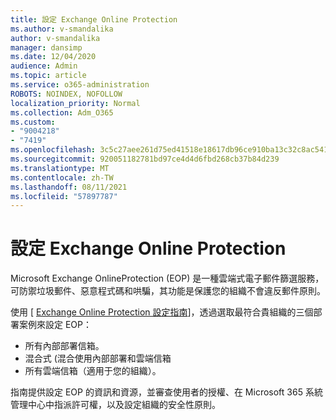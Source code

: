 ```yaml
---
title: 設定 Exchange Online Protection
ms.author: v-smandalika
author: v-smandalika
manager: dansimp
ms.date: 12/04/2020
audience: Admin
ms.topic: article
ms.service: o365-administration
ROBOTS: NOINDEX, NOFOLLOW
localization_priority: Normal
ms.collection: Adm_O365
ms.custom:
- "9004218"
- "7419"
ms.openlocfilehash: 3c5c27aee261d75ed41518e18617db96ce910ba13c32c8ac541a5ee81522ebea
ms.sourcegitcommit: 920051182781bd97ce4d4d6fbd268cb37b84d239
ms.translationtype: MT
ms.contentlocale: zh-TW
ms.lasthandoff: 08/11/2021
ms.locfileid: "57897787"
---
```

# <a name="set-up-exchange-online-protection"></a>設定 Exchange Online Protection

Microsoft Exchange OnlineProtection (EOP) 是一種雲端式電子郵件篩選服務，可防禦垃圾郵件、惡意程式碼和哄騙，其功能是保護您的組織不會違反郵件原則。

使用 [ [Exchange Online Protection 設定指南](https://admin.microsoft.com/adminportal/home?#/modernonboarding/setupexchangeonlineprotection)]，透過選取最符合貴組織的三個部署案例來設定 EOP：

- 所有內部部署信箱。
- 混合式 (混合使用內部部署和雲端信箱
- 所有雲端信箱（適用于您的組織）。

指南提供設定 EOP 的資訊和資源，並審查使用者的授權、在 Microsoft 365 系統管理中心中指派許可權，以及設定組織的安全性原則。
